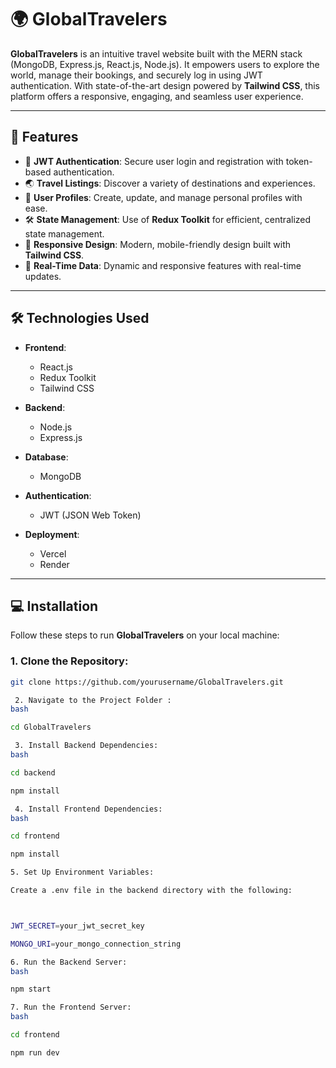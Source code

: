 # 🌍 GlobalTravelers

**GlobalTravelers** is an intuitive travel website built with the MERN stack (MongoDB, Express.js, React.js, Node.js). It empowers users to explore the world, manage their bookings, and securely log in using JWT authentication. With state-of-the-art design powered by **Tailwind CSS**, this platform offers a responsive, engaging, and seamless user experience.

---

## 🚀 Features

- 🔐 **JWT Authentication**: Secure user login and registration with token-based authentication.
- 🌏 **Travel Listings**: Discover a variety of destinations and experiences.
- 👤 **User Profiles**: Create, update, and manage personal profiles with ease.
- 🛠️ **State Management**: Use of **Redux Toolkit** for efficient, centralized state management.
- 📱 **Responsive Design**: Modern, mobile-friendly design built with **Tailwind CSS**.
- 🔄 **Real-Time Data**: Dynamic and responsive features with real-time updates.

---

## 🛠️ Technologies Used

- **Frontend**:
  - React.js
  - Redux Toolkit
  - Tailwind CSS

- **Backend**:
  - Node.js
  - Express.js

- **Database**:
  - MongoDB

- **Authentication**:
  - JWT (JSON Web Token)

- **Deployment**:
  -  Vercel
  -  Render

---

## 💻 Installation

Follow these steps to run **GlobalTravelers** on your local machine:

### 1. Clone the Repository:
```bash
git clone https://github.com/yourusername/GlobalTravelers.git

 2. Navigate to the Project Folder :
bash

cd GlobalTravelers

 3. Install Backend Dependencies: 
bash

cd backend

npm install

 4. Install Frontend Dependencies: 
bash

cd frontend

npm install

5. Set Up Environment Variables: 

Create a .env file in the backend directory with the following:



JWT_SECRET=your_jwt_secret_key

MONGO_URI=your_mongo_connection_string

6. Run the Backend Server: 
bash

npm start

7. Run the Frontend Server:
bash

cd frontend

npm run dev
